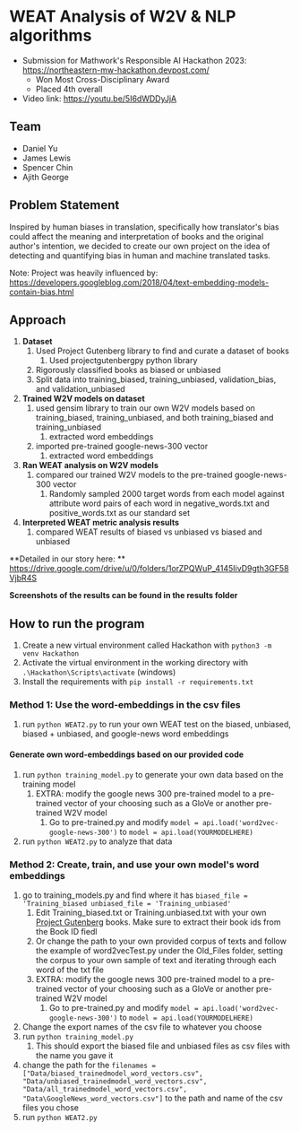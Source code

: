 # WEAT Analysis of W2V & NLP algorithms
- Submission for Mathwork's Responsible AI Hackathon 2023: https://northeastern-mw-hackathon.devpost.com/
    - Won Most Cross-Disciplinary Award  
    - Placed 4th overall
- Video link: https://youtu.be/5I6dWDDyJjA

## Team
 - Daniel Yu
 - James Lewis
 - Spencer Chin
 - Ajith George

## Problem Statement
Inspired by human biases in translation, specifically how translator's bias could affect the meaning and interpretation of books and the original author's intention, we decided to create our own project on the idea of detecting and quantifying bias in human and machine translated tasks.

Note:
Project was heavily influenced by: https://developers.googleblog.com/2018/04/text-embedding-models-contain-bias.html

## Approach
1. **Dataset**
	1. Used Project Gutenberg library to find and curate a dataset of books 
		1. Used projectgutenbergpy python library
	2. Rigorously classified books as biased or unbiased 
	3. Split data into training_biased, training_unbiased, validation_bias, and validation_unbiased
2. **Trained W2V models on dataset**
	1. used gensim library to train our own W2V models based on training_biased, training_unbiased, and both training_biased and training_unbiased
		1. extracted word embeddings
	2. imported pre-trained google-news-300 vector
		1. extracted word embeddings
3. **Ran WEAT analysis on W2V models**
	1. compared our trained W2V models to the pre-trained google-news-300 vector
		1. Randomly sampled 2000 target words from each model against attribute word pairs of each word in negative_words.txt and positive_words.txt as our standard set
4. **Interpreted WEAT metric analysis results**
	1. compared WEAT results of biased vs unbiased vs biased and unbiased
	
**Detailed in our story here: ** https://drive.google.com/drive/u/0/folders/1orZPQWuP_4145IivD9gth3GF58VjbR4S 

**Screenshots of the results can be found in the results folder**

## How to run the program
1. Create a new virtual environment called Hackathon with  ```python3 -m venv Hackathon```
2. Activate the virtual environment in the working directory with ```.\Hackathon\Scripts\activate``` (windows)
3. Install the requirements with  ```pip install -r requirements.txt```

### Method 1: Use the word-embeddings in the csv files
1. run  ```python WEAT2.py``` to run your own WEAT test on the biased, unbiased, biased + unbiased, and google-news word embeddings

#### Generate own word-embeddings based on our provided code
1. run  ```python training_model.py``` to generate your own data based on the training model
	1. EXTRA: modify the google news 300 pre-trained model to a pre-trained vector of your choosing such as a GloVe or another pre-trained W2V model
		1. Go to pre-trained.py and modify ```model = api.load('word2vec-google-news-300')``` to ```model = api.load(YOURMODELHERE)```
2. run ```python WEAT2.py``` to analyze that data

### Method 2: Create, train, and use your own model's word embeddings
1. go to training_models.py and find where it has ```biased_file = 'Training_biased unbiased_file = 'Training_unbiased'```
	1. Edit Training_biased.txt or Training.unbiased.txt with your own [Project Gutenberg](https://www.gutenberg.org/) books. Make sure to extract their book ids from the Book ID fiedl
	2. Or change the path to your own provided corpus of texts and follow the example of word2vecTest.py under the Old_Files folder, setting the corpus to your own sample of text and iterating through each word of the txt file
	3. EXTRA: modify the google news 300 pre-trained model to a pre-trained vector of your choosing such as a GloVe or another pre-trained W2V model
		1. Go to pre-trained.py and modify ```model = api.load('word2vec-google-news-300')``` to ```model = api.load(YOURMODELHERE)```
2. Change the export names of the csv file to whatever you choose
3. run ```python training_model.py```
	1. This should export the biased file and unbiased files as csv files with the name you gave it
4. change the path for the ```filenames = ["Data/biased_trainedmodel_word_vectors.csv", "Data/unbiased_trainedmodel_word_vectors.csv", "Data/all_trainedmodel_word_vectors.csv", "Data\GoogleNews_word_vectors.csv"]``` to the path and name of the csv files you chose
5. run ```python WEAT2.py```
    
